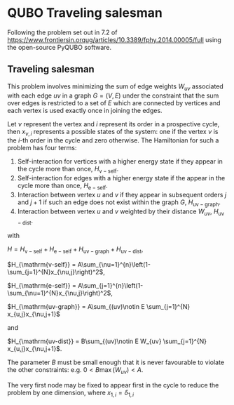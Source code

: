 # QUBO Traveling salesman

Following the problem set out in 7.2 of
https://www.frontiersin.orqug/articles/10.3389/fphy.2014.00005/full
using the open-source PyQUBO software.

## Traveling salesman

This problem involves minimizing the sum of edge weights $W_{uv}$ associated
with each edge $uv$ in a graph $G=(V,E)$ under the constraint that the sum over
edges is restricted to a set of $E$ which are connected by vertices and each
vertex is used exactly once in joining the edges.

Let $\nu$ represent the vertex and $i$ represent its order in a prospective
cycle, then $x_{\nu,i}$ represents a possible states of the system: one if the
vertex $\nu$ is the $i$-th order in the cycle and zero otherwise. The
Hamiltonian for such a problem has four terms:

1. Self-interaction for vertices with a higher energy state if they appear in
the cycle more than once, $H_{\mathrm{v-self}}$.
1. Self-interaction for edges with a higher energy state if the appear in the
cycle more than once, $H_{\mathrm{e-self}}$.
1. Interaction between vertex $u$ and $v$ if they appear in subsequent orders
$j$ and $j+1$ if such an edge does not exist within the graph $G$,
$H_{\mathrm{uv-graph}}$.
1. Interaction between vertex $u$ and $v$ weighted by their distance $W_{uv}$,
$H_{\mathrm{uv-dist}}$.

with

$H = H_{\mathrm{v-self}} + H_{\mathrm{e-self}} + H_{\mathrm{uv-graph}} + H_{\mathrm{uv-dist}}$,

$H_{\mathrm{v-self}} = A\sum_{\nu=1}^{n}\left(1-\sum_{j=1}^{N}x_{\nu,j}\right)^2$,

$H_{\mathrm{e-self}} = A\sum_{j=1}^{n}\left(1-\sum_{\nu=1}^{N}x_{\nu,j}\right)^2$,

$H_{\mathrm{uv-graph}} = A\sum_{(uv)\notin E \sum_{j=1}^{N} x_{u,j}x_{\nu,j+1}$

and

$H_{\mathrm{uv-dist}} = B\sum_{(uv)\notin E W_{uv} \sum_{j=1}^{N} x_{u,j}x_{\nu,j+1}$.

The parameter $B$ must be small enough that it is never favourable to violate
the other constraints: e.g. $0<B\max(W_{uv})<A$.

The very first node may be fixed to appear first in the cycle to reduce the
problem by one dimension, where $x_{1,i} = \delta_{1,i}$
